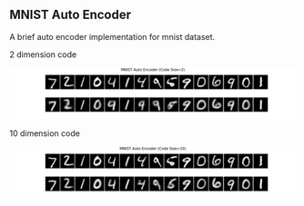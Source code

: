 ## MNIST Auto Encoder

A brief auto encoder implementation for mnist dataset.

2 dimension code

![2 code result](res_img/mnist_2.png)


10 dimension code

![10 code result](res_img/mnist_10.png)

